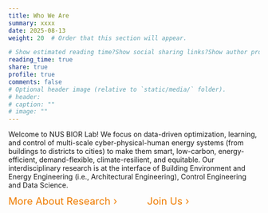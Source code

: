 ```yaml
---
title: Who We Are
summary: xxxx
date: 2025-08-13
weight: 20  # Order that this section will appear.

# Show estimated reading time?Show social sharing links?Show author profile?Show comments?
reading_time: true
share: true  
profile: true
comments: false
# Optional header image (relative to `static/media/` folder).
# header:  
# caption: ""  
# image: "" 
---
```


Welcome to NUS BIOR Lab! We focus on data-driven optimization, learning, and control of multi-scale cyber-physical-human energy systems (from buildings to districts to cities) to make them smart, low-carbon, energy-efficient, demand-flexible, climate-resilient, and equitable. Our interdisciplinary research is at the interface of Building Environment and Energy Engineering (i.e., Architectural Engineering), Control Engineering and Data Science. 

<div class="link-row">
  <a class="link-pill" href="https://maomaohu.net/research/">More About Research &#8250;</a>
  <a class="link-pill" href="https://maomaohu.net/opening/">Join Us &#8250;</a>
</div>

<style>
.link-row{
  display:flex;
  column-gap:60px;            /* spacing between the two links */
  align-items:baseline;        /* keeps text on the same baseline */
}

/* one place to control the look */
.link-row .link-pill{
  display:inline-block;
  margin:0; padding:0;
  font-weight:400;
  font-size:20px;              /* same size for both */
  line-height:1;               /* consistent height */
  color:#EF7C00;
  text-decoration:none;
  white-space:nowrap;          /* prevent wrapping */
}

.link-row .link-pill:hover{ text-decoration:underline; }

.typed-cursor { display: none !important; }
</style>

